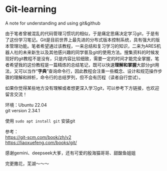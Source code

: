 # Git-learning
A note for understanding and using git&github   

由于笔者曾被混乱的代码管理习惯坑的相似，于是痛定思痛决定学习git，于是有了这份学习笔记。Git是目前世界上最先进的分布式版本控制系统，具有强大的版本管理功能。笔者希望通过该教程，一来总结和复习学习的知识，二来为ARES机器人社的未来新生以及其他感兴趣的同学普及git的使用方法。搜集资料的时候发现好的git教程不是没有，只是内容比较细致，需要一定的时间才能完全掌握，笔者希望我的这份教程是一篇精炼的总结笔记，既可以快速**理解和掌握**大部分git用法，又可以当作“**字典**”查询命令行，因此教程会注重一些概念、设计和规范操作步骤的理解和辨析，命令行的总结罗列，但不会有历程（读者自行尝试）。    

如果你觉得某些地方没有理解或者想更深入学习git，可以参考下方链接，也欢迎留言交流！

环境：Ubuntu 22.04  
git version 2.34.1    

使用 ` sudo apt install git ` 安装git

参考：    
https://git-scm.com/book/zh/v2     
https://liaoxuefeng.com/books/git/   

感谢gemini、deepseek大爹，还有可爱的殷海猫哥哥、甜酸鱼姐姐    

完更撒花，芜湖～～～
